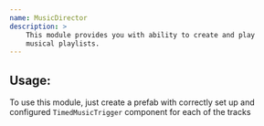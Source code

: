 ```yaml
---
name: MusicDirector
description: >
    This module provides you with ability to create and play
    musical playlists.
---
```

## Usage:
To use this module, just create a prefab with correctly set up and configured
 `TimedMusicTrigger` component for each of the tracks